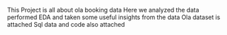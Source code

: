 This Project is all about ola booking data 
Here we analyzed the data performed EDA and taken some useful insights from the data 
Ola dataset is attached 
Sql data and code also attached 